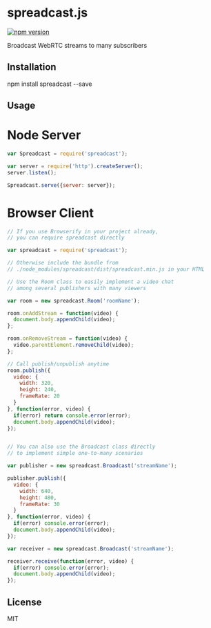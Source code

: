 # spreadcast.js
[![npm version](https://badge.fury.io/js/spreadcast.svg)](http://badge.fury.io/js/spreadcast)

Broadcast WebRTC streams to many subscribers

## Installation

  npm install spreadcast --save

## Usage
  
  # Node Server

  ```JavaScript
  var Spreadcast = require('spreadcast');

  var server = require('http').createServer();
  server.listen();

  Spreadcast.serve({server: server});
  ```


  # Browser Client

  ```JavaScript
  // If you use Browserify in your project already,
  // you can require spreadcast directly

  var spreadcast = require('spreadcast');

  // Otherwise include the bundle from
  // ./node_modules/spreadcast/dist/spreadcast.min.js in your HTML

  // Use the Room class to easily implement a video chat
  // among several publishers with many viewers

  var room = new spreadcast.Room('roomName');

  room.onAddStream = function(video) {
    document.body.appendChild(video);
  };

  room.onRemoveStream = function(video) {
    video.parentElement.removeChild(video);
  };

  // Call publish/unpublish anytime 
  room.publish({
    video: {
      width: 320,
      height: 240,
      frameRate: 20
    }
  }, function(error, video) {
    if(error) return console.error(error);
    document.body.appendChild(video);
  });


  // You can also use the Broadcast class directly
  // to implement simple one-to-many scenarios

  var publisher = new spreadcast.Broadcast('streamName');

  publisher.publish({
    video: {
      width: 640,
      height: 480,
      frameRate: 30
    }
  }, function(error, video) {
    if(error) console.error(error);
    document.body.appendChild(video);
  });

  var receiver = new spreadcast.Broadcast('streamName');

  receiver.receive(function(error, video) {
    if(error) console.error(error);
    document.body.appendChild(video);
  });
  ```

## License

  MIT
